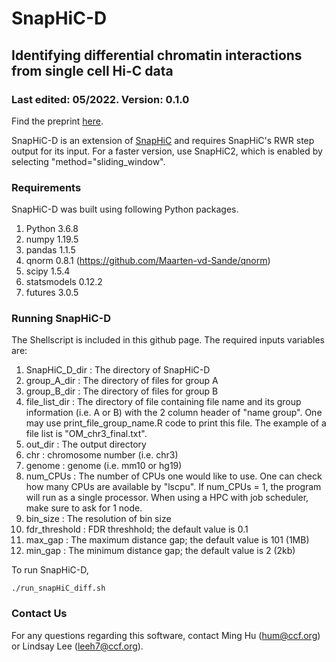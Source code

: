 # SnapHiC-D

## Identifying differential chromatin interactions from single cell Hi-C data

### Last edited: 05/2022. Version: 0.1.0

Find the preprint [here](https://www.biorxiv.org/content/10.1101/2022.08.05.502991v1).

SnapHiC-D is an extension of [SnapHiC](https://github.com/HuMingLab/SnapHiC) and requires SnapHiC's RWR step output for its input. For a faster version, use SnapHiC2, which is enabled by selecting "method="sliding_window".

### Requirements
SnapHiC-D was built using following Python packages.

1. Python 3.6.8
2. numpy 1.19.5
3. pandas 1.1.5
4. qnorm 0.8.1 (https://github.com/Maarten-vd-Sande/qnorm)
5. scipy 1.5.4
6. statsmodels 0.12.2
7. futures 3.0.5

### Running SnapHiC-D

The Shellscript is included in this github page. The required inputs variables are:

1. SnapHiC_D_dir : The directory of SnapHiC-D
2. group_A_dir : The directory of files for group A 
3. group_B_dir : The directory of files for group B
4. file_list_dir : The directory of file containing file name and its group information (i.e. A or B) with the 2 column header of "name group". One may use print_file_group_name.R code to print this file. The example of a file list is "OM_chr3_final.txt".
5. out_dir : The output directory
6. chr : chromosome number (i.e. chr3)
7. genome : genome (i.e. mm10 or hg19)
8. num_CPUs : The number of CPUs one would like to use. One can check how many CPUs are available by "lscpu". If num_CPUs = 1, the program will run as a  single processor. When using a HPC with job scheduler, make sure to ask for 1 node. 
9. bin_size : The resolution of bin size
10. fdr_threshold : FDR threshhold; the default value is 0.1
11. max_gap : The maximum distance gap; the default value is 101 (1MB)
12. min_gap : The minimum distance gap; the default value is 2 (2kb)

To run SnapHiC-D,
```
./run_snapHiC_diff.sh
```

### Contact Us
For any questions regarding this software, contact Ming Hu (hum@ccf.org) or Lindsay Lee (leeh7@ccf.org).
